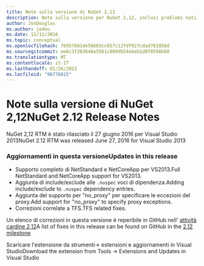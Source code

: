 ```yaml
---
title: Note sulla versione di NuGet 2,12
description: Note sulla versione per NuGet 2,12, inclusi problemi noti, correzioni di bug, funzionalità aggiunte e DCR.
author: JonDouglas
ms.author: jodou
ms.date: 11/11/2016
ms.topic: conceptual
ms.openlocfilehash: 76957601de56603cc657c12fdf927cdad781058d
ms.sourcegitcommit: ee6c3f203648a5561c809db54ebeb1d0f0598b68
ms.translationtype: MT
ms.contentlocale: it-IT
ms.lasthandoff: 01/26/2021
ms.locfileid: "98776815"
---
```

# <a name="nuget-212-release-notes"></a><span data-ttu-id="93d5c-103">Note sulla versione di NuGet 2,12</span><span class="sxs-lookup"><span data-stu-id="93d5c-103">NuGet 2.12 Release Notes</span></span>

<span data-ttu-id="93d5c-104">NuGet 2,12 RTM è stato rilasciato il 27 giugno 2016 per Visual Studio 2013</span><span class="sxs-lookup"><span data-stu-id="93d5c-104">NuGet 2.12 RTM was released June 27, 2016 for Visual Studio 2013</span></span>

### <a name="updates-in-this-release"></a><span data-ttu-id="93d5c-105">Aggiornamenti in questa versione</span><span class="sxs-lookup"><span data-stu-id="93d5c-105">Updates in this release</span></span>

* <span data-ttu-id="93d5c-106">Supporto completo di NetStandard e NetCoreApp per VS2013.</span><span class="sxs-lookup"><span data-stu-id="93d5c-106">Full NetStandard  and NetCoreApp support for VS2013.</span></span>
* <span data-ttu-id="93d5c-107">Aggiunta di include/exclude alle `.nuspec` voci di dipendenza.</span><span class="sxs-lookup"><span data-stu-id="93d5c-107">Adding include/exclude to `.nuspec` dependency entries.</span></span>
* <span data-ttu-id="93d5c-108">Aggiunta del supporto per "no_proxy" per specificare le eccezioni del proxy.</span><span class="sxs-lookup"><span data-stu-id="93d5c-108">Add support for "no_proxy" to specify proxy exceptions.</span></span>
* <span data-ttu-id="93d5c-109">Correzioni correlate a TFS.</span><span class="sxs-lookup"><span data-stu-id="93d5c-109">TFS related fixes.</span></span>

<span data-ttu-id="93d5c-110">Un elenco di correzioni in questa versione è reperibile in GitHub nell' [attività cardine 2,12](https://github.com/NuGet/Home/issues?q=milestone%3A2.12+is%3Aclosed)</span><span class="sxs-lookup"><span data-stu-id="93d5c-110">A list of fixes in this release can be found on GitHub in the [2.12 milestone](https://github.com/NuGet/Home/issues?q=milestone%3A2.12+is%3Aclosed)</span></span>

<span data-ttu-id="93d5c-111">Scaricare l'estensione da strumenti-> estensioni e aggiornamenti in Visual Studio</span><span class="sxs-lookup"><span data-stu-id="93d5c-111">Download the extension from Tools -> Extensions and Updates in Visual Studio</span></span>
